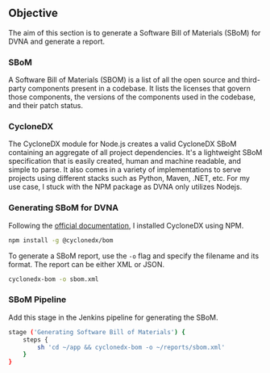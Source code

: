 ## **Objective**

The aim of this section is to generate a Software Bill of Materials (SBoM) for DVNA and generate a report.

### **SBoM**

A Software Bill of Materials (SBOM) is a list of all the open source and third-party components present in a codebase. It lists the licenses that govern those components, the versions of the components used in the codebase, and their patch status.


### **CycloneDX**

The CycloneDX module for Node.js creates a valid CycloneDX SBoM containing an aggregate of all project dependencies. It's a lightweight SBoM specification that is easily created, human and machine readable, and simple to parse. It also comes in a variety of implementations to serve projects using different stacks such as Python, Maven, .NET, etc. For my use case, I stuck with the NPM package as DVNA only utilizes Nodejs.

### **Generating SBoM for DVNA**

Following the [official documentation](https://github.com/CycloneDX/cyclonedx-node-module), I installed CycloneDX using NPM.

```bash
npm install -g @cyclonedx/bom
```

To generate a SBoM report, use the `-o` flag and specify the filename and its format. The report can be either XML  or JSON.  
```bash
cyclonedx-bom -o sbom.xml
```

### **SBoM Pipeline**

Add this stage in the Jenkins pipeline for generating the SBoM.  
```bash
stage ('Generating Software Bill of Materials') {
    steps {
        sh 'cd ~/app && cyclonedx-bom -o ~/reports/sbom.xml'
    }
}
```
